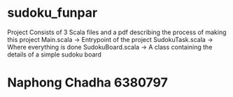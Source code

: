 # sudoku_funpar
Project Consists of 3 Scala files and a pdf describing the process of making this project
Main.scala -> Entrypoint of the project
SudokuTask.scala -> Where everything is done
SudokuBoard.scala -> A class containing the details of a simple sudoku board

# Naphong Chadha 6380797
